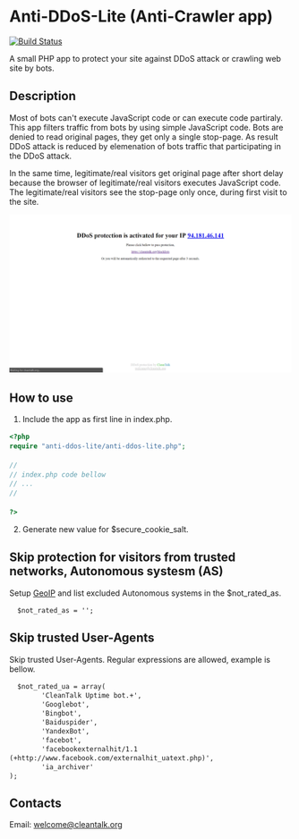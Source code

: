 # Anti-DDoS-Lite (Anti-Crawler app)

[![Build Status](https://travis-ci.org/CleanTalk/anti-ddos-lite.svg?branch=master)](https://travis-ci.org/CleanTalk/anti-ddos-lite)

A small PHP app to protect your site against DDoS attack or crawling web site by bots.

## Description
Most of bots can't execute JavaScript code or can execute code partiraly. This app filters traffic from bots by using simple JavaScript code. Bots are denied to read original pages, they get only a single stop-page. As result DDoS attack is reduced by elemenation of bots traffic that participating in the DDoS attack.

In the same time, legitimate/real visitors get original page after short delay because the browser of legitimate/real visitors executes JavaScript code. The legitimate/real visitors see the stop-page only once, during first visit to the site.

<img src="images/stop-page.png" >

## How to use

1. Include the app as first line in index.php.
```php
<?php
require "anti-ddos-lite/anti-ddos-lite.php";

//
// index.php code bellow
// ...
//

?>
```

2. Generate new value for $secure_cookie_salt. 

## Skip protection for visitors from trusted networks, Autonomous systesm (AS)
Setup [GeoIP](https://www.php.net/manual/en/book.geoip.php) and list excluded Autonomous systems in the $not_rated_as.
```
  $not_rated_as = '';
```

## Skip trusted User-Agents
Skip trusted User-Agents. Regular expressions are allowed, example is bellow.
```
  $not_rated_ua = array(
        'CleanTalk Uptime bot.+',
        'Googlebot', 
        'Bingbot',
        'Baiduspider',
        'YandexBot',
        'facebot',
        'facebookexternalhit/1.1 (+http://www.facebook.com/externalhit_uatext.php)',
        'ia_archiver'
);
```


## Contacts
Email: welcome@cleantalk.org
